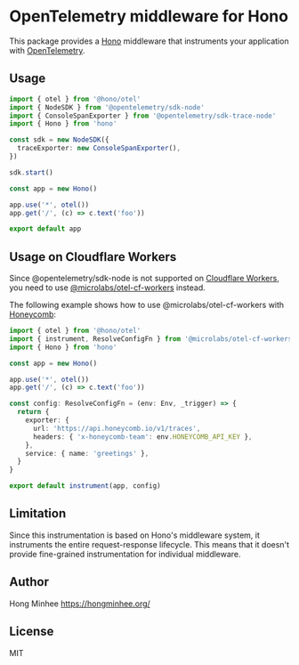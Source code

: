 # OpenTelemetry middleware for Hono

This package provides a [Hono](https://hono.dev/) middleware that instruments your application with [OpenTelemetry](https://opentelemetry.io/).

## Usage

```ts
import { otel } from '@hono/otel'
import { NodeSDK } from '@opentelemetry/sdk-node'
import { ConsoleSpanExporter } from '@opentelemetry/sdk-trace-node'
import { Hono } from 'hono'

const sdk = new NodeSDK({
  traceExporter: new ConsoleSpanExporter(),
})

sdk.start()

const app = new Hono()

app.use('*', otel())
app.get('/', (c) => c.text('foo'))

export default app
```

## Usage on Cloudflare Workers

Since @opentelemetry/sdk-node is not supported on [Cloudflare Workers](https://workers.cloudflare.com/), you need to use [@microlabs/otel-cf-workers](https://github.com/evanderkoogh/otel-cf-workers) instead.

The following example shows how to use @microlabs/otel-cf-workers with [Honeycomb](https://www.honeycomb.io/):

```ts
import { otel } from '@hono/otel'
import { instrument, ResolveConfigFn } from '@microlabs/otel-cf-workers'
import { Hono } from 'hono'

const app = new Hono()

app.use('*', otel())
app.get('/', (c) => c.text('foo'))

const config: ResolveConfigFn = (env: Env, _trigger) => {
  return {
    exporter: {
      url: 'https://api.honeycomb.io/v1/traces',
      headers: { 'x-honeycomb-team': env.HONEYCOMB_API_KEY },
    },
    service: { name: 'greetings' },
  }
}

export default instrument(app, config)
```

## Limitation

Since this instrumentation is based on Hono's middleware system, it instruments the entire request-response lifecycle. This means that it doesn't provide fine-grained instrumentation for individual middleware.

## Author

Hong Minhee <https://hongminhee.org/>

## License

MIT
